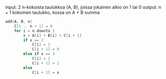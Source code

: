 input: 2 n-kokoista taulukkoa (A, B), joissa jokainen alkio on 1 tai 0
output: n + 1 kokoinen taulukko, kossa on A + B summa

```c
add(A, B, n)
    C[1 .. n + 1] = 0
    for i = n downto 1
        x = A[i] + B[i] + C[i + 1]
        if x == 2
            C[i] = 1
            C[i + 1] = 0
        else if x == 3
            C[i] = 1
            C[i + 1] = 1
        else
            C[i + 1] = x
```
